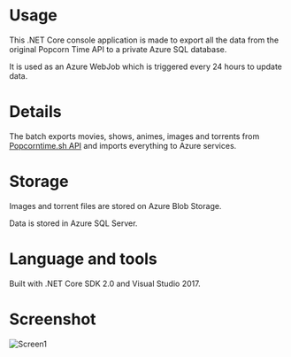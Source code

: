 # Usage

This .NET Core console application is made to export all the data from the original Popcorn Time API to a private Azure SQL database.

It is used as an Azure WebJob which is triggered every 24 hours to update data.

# Details

The batch exports movies, shows, animes, images and torrents from [Popcorntime.sh API](https://github.com/popcorn-official/popcorn-api) and imports everything to Azure services.

# Storage

Images and torrent files are stored on Azure Blob Storage.

Data is stored in Azure SQL Server.

# Language and tools

Built with .NET Core SDK 2.0 and Visual Studio 2017.

# Screenshot

![Screen1](https://github.com/bbougot/PopcornExport/blob/master/Screenshots/Screen1.png)
